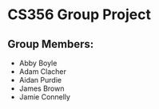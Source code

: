 # CS356 Group Project

## Group Members:

- Abby Boyle
- Adam Clacher
- Aidan Purdie
- James Brown
- Jamie Connelly